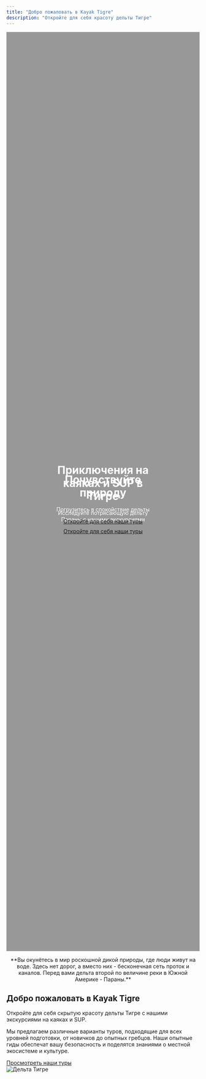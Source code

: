```yaml
---
title: "Добро пожаловать в Kayak Tigre"
description: "Откройте для себя красоту дельты Тигре"
---
```


<div style="position: relative; height: 60vh; width: 100%; overflow: hidden;">
  <div id="heroCarousel" class="carousel slide" data-bs-ride="carousel">
    <div class="carousel-inner">
      <div class="carousel-item active" style="background: linear-gradient(rgba(0,0,0,0.4), rgba(0,0,0,0.4)), url('https://i.postimg.cc/RV8SnDyf/IMG-20250216-155257-390.jpg'); background-size: cover; background-position: center; height: 60vh;">
        <div style="position: absolute; top: 50%; left: 50%; transform: translate(-50%, -50%); text-align: center; color: white;">
          <h1 class="display-4 fw-bold">Приключения на каяках и SUP в Тигре</h1>
          <p class="lead">Исследуйте потрясающую дельту Параны с нашими экскурсиями</p>
          <a href="/ru/services/" class="btn btn-primary btn-lg">Откройте для себя наши туры</a>
        </div>
      </div>
      <div class="carousel-item" style="background: linear-gradient(rgba(0,0,0,0.4), rgba(0,0,0,0.4)), url('https://i.postimg.cc/JnnFjQ9H/20240213-112828.jpg'); background-size: cover; background-position: center; height: 60vh;">
        <div style="position: absolute; top: 50%; left: 50%; transform: translate(-50%, -50%); text-align: center; color: white;">
          <h1 class="display-4 fw-bold">Почувствуйте природу</h1>
          <p class="lead">Погрузитесь в спокойствие дельты</p>
          <a href="/ru/services/" class="btn btn-primary btn-lg">Откройте для себя наши туры</a>
        </div>
      </div>
    </div>
    <button class="carousel-control-prev" type="button" data-bs-target="#heroCarousel" data-bs-slide="prev">
      <span class="carousel-control-prev-icon" aria-hidden="true"></span>
      <span class="visually-hidden">Предыдущий</span>
    </button>
    <button class="carousel-control-next" type="button" data-bs-target="#heroCarousel" data-bs-slide="next">
      <span class="carousel-control-next-icon" aria-hidden="true"></span>
      <span class="visually-hidden">Следующий</span>
    </button>
  </div>
</div>

<p style="text-align:center;">**Вы окунётесь в мир роскошной дикой природы, где люди живут на воде. Здесь нет дорог, а вместо них - бесконечная сеть проток и каналов. Перед вами дельта второй по величине реки в Южной Америке - Параны.**</p>

<div class="container py-5">
  <div class="row">
    <div class="col-md-6">
      <h2>Добро пожаловать в Kayak Tigre</h2>
      <p class="lead">Откройте для себя скрытую красоту дельты Тигре с нашими экскурсиями на каяках и SUP.</p>
      <p>Мы предлагаем различные варианты туров, подходящие для всех уровней подготовки, от новичков до опытных гребцов. Наши опытные гиды обеспечат вашу безопасность и поделятся знаниями о местной экосистеме и культуре.</p>
      <a href="/ru/services/" class="btn btn-outline-primary">Просмотреть наши туры</a>
    </div>
    <div class="col-md-6">
      <img src="https://i.postimg.cc/xd9XR7Wg/El-R-o-Tigre-desbocando-en-el-R-o-Luj-n-El-Club-de-Regatas-La-Marina-y-de-fondo-todo-el-verde-de-nu.jpg" alt="Дельта Тигре" class="img-fluid rounded shadow">
    </div>
  </div>
</div>
